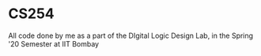 # CS254
All code done by me as a part of the DIgital Logic Design Lab, in the Spring '20 Semester at IIT Bombay
